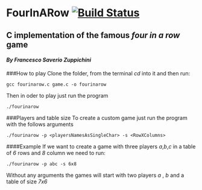 # FourInARow [![Build Status](https://travis-ci.org/FrancescoSaverioZuppichini/FourInARow.svg?branch=master)](https://travis-ci.org/FrancescoSaverioZuppichini/FourInARow)
## C implementation of the famous *four in a row* game
#### *By Francesco Saverio Zuppichini*

###How to play
Clone the folder, from the terminal *cd* into it and then run:

```
gcc fourinarow.c game.c -o fourinarow 
```
Then in oder to play just run the program

```
./fourinarow 
```

###Players and table size
To create a custom game just run the program with the follows arguments


```
./fourinarow -p <playersNamesAsSingleChar> -s <RowXColumns>
```

####Example 
If we want to create a game with three players *a*,*b*,*c* in a table of *6* rows and *8* column we need to run:


```
./fourinarow -p abc -s 6x8
```

Without any arguments the games will start with two players *a* , *b* and a table of size *7x6*